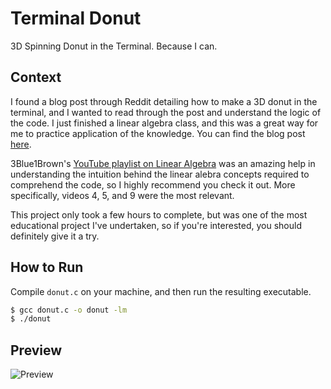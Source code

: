 # Terminal Donut
3D Spinning Donut in the Terminal. Because I can.

## Context
I found a blog post through Reddit detailing how to make a 3D donut in the terminal, and I wanted to read through the post and understand the logic of the code. I just finished a linear algebra class, and this was a great way for me to practice application of the knowledge. You can find the blog post [here](https://www.a1k0n.net/2011/07/20/donut-math.html).

3Blue1Brown's [YouTube playlist on Linear Algebra](https://www.youtube.com/playlist?list=PLZHQObOWTQDPD3MizzM2xVFitgF8hE_ab) was an amazing help in understanding the intuition behind the linear alebra concepts required to comprehend the code, so I highly recommend you check it out. More specifically, videos 4, 5, and 9 were the most relevant.

This project only took a few hours to complete, but was one of the most educational project I've undertaken, so if you're interested, you should definitely give it a try.

## How to Run
Compile `donut.c` on your machine, and then run the resulting executable.
```bash
$ gcc donut.c -o donut -lm
$ ./donut
```

## Preview
![Preview](https://i.imgur.com/Kk1gxko.gif)

